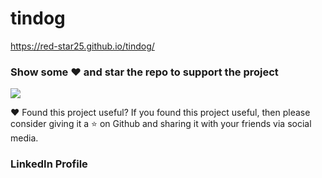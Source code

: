# tindog

https://red-star25.github.io/tindog/

### Show some ❤️ and star the repo to support the project
![](https://github-images.s3.amazonaws.com/help/bootcamp/Bootcamp-Fork.png)

❤ Found this project useful?
If you found this project useful, then please consider giving it a ⭐ on Github and sharing it with your friends via social media.

### LinkedIn Profile
<a href="https://www.linkedin.com/in/dhruv-nakum-4b1054176/">

